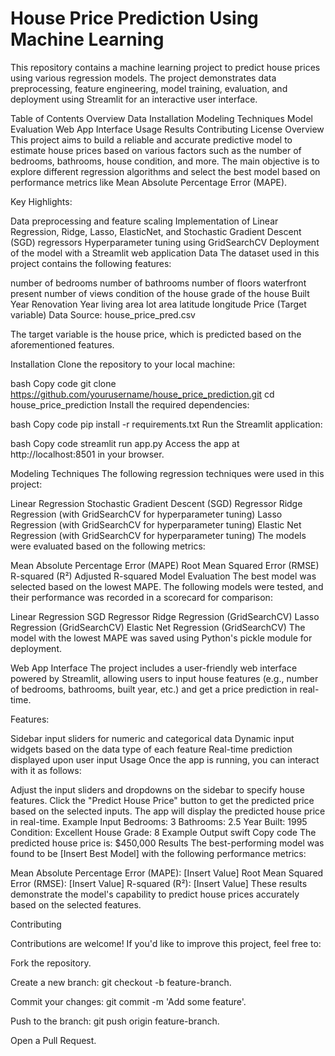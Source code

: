 # House Price Prediction Using Machine Learning
This repository contains a machine learning project to predict house prices using various regression models. The project demonstrates data preprocessing, feature engineering, model training, evaluation, and deployment using Streamlit for an interactive user interface.

Table of Contents
Overview
Data
Installation
Modeling Techniques
Model Evaluation
Web App Interface
Usage
Results
Contributing
License
Overview
This project aims to build a reliable and accurate predictive model to estimate house prices based on various factors such as the number of bedrooms, bathrooms, house condition, and more. The main objective is to explore different regression algorithms and select the best model based on performance metrics like Mean Absolute Percentage Error (MAPE).

Key Highlights:

Data preprocessing and feature scaling
Implementation of Linear Regression, Ridge, Lasso, ElasticNet, and Stochastic Gradient Descent (SGD) regressors
Hyperparameter tuning using GridSearchCV
Deployment of the model with a Streamlit web application
Data
The dataset used in this project contains the following features:

number of bedrooms
number of bathrooms
number of floors
waterfront present
number of views
condition of the house
grade of the house
Built Year
Renovation Year
living area
lot area
latitude
longitude
Price (Target variable)
Data Source: house_price_pred.csv

The target variable is the house price, which is predicted based on the aforementioned features.

Installation
Clone the repository to your local machine:

bash
Copy code
git clone https://github.com/yourusername/house_price_prediction.git
cd house_price_prediction
Install the required dependencies:

bash
Copy code
pip install -r requirements.txt
Run the Streamlit application:

bash
Copy code
streamlit run app.py
Access the app at http://localhost:8501 in your browser.

Modeling Techniques
The following regression techniques were used in this project:

Linear Regression
Stochastic Gradient Descent (SGD) Regressor
Ridge Regression (with GridSearchCV for hyperparameter tuning)
Lasso Regression (with GridSearchCV for hyperparameter tuning)
Elastic Net Regression (with GridSearchCV for hyperparameter tuning)
The models were evaluated based on the following metrics:

Mean Absolute Percentage Error (MAPE)
Root Mean Squared Error (RMSE)
R-squared (R²)
Adjusted R-squared
Model Evaluation
The best model was selected based on the lowest MAPE. The following models were tested, and their performance was recorded in a scorecard for comparison:

Linear Regression
SGD Regressor
Ridge Regression (GridSearchCV)
Lasso Regression (GridSearchCV)
Elastic Net Regression (GridSearchCV)
The model with the lowest MAPE was saved using Python's pickle module for deployment.

Web App Interface
The project includes a user-friendly web interface powered by Streamlit, allowing users to input house features (e.g., number of bedrooms, bathrooms, built year, etc.) and get a price prediction in real-time.

Features:

Sidebar input sliders for numeric and categorical data
Dynamic input widgets based on the data type of each feature
Real-time prediction displayed upon user input
Usage
Once the app is running, you can interact with it as follows:

Adjust the input sliders and dropdowns on the sidebar to specify house features.
Click the "Predict House Price" button to get the predicted price based on the selected inputs.
The app will display the predicted house price in real-time.
Example Input
Bedrooms: 3
Bathrooms: 2.5
Year Built: 1995
Condition: Excellent
House Grade: 8
Example Output
swift
Copy code
The predicted house price is: $450,000
Results
The best-performing model was found to be [Insert Best Model] with the following performance metrics:

Mean Absolute Percentage Error (MAPE): [Insert Value]
Root Mean Squared Error (RMSE): [Insert Value]
R-squared (R²): [Insert Value]
These results demonstrate the model's capability to predict house prices accurately based on the selected features.

Contributing

Contributions are welcome! If you'd like to improve this project, feel free to:

Fork the repository.

Create a new branch: git checkout -b feature-branch.

Commit your changes: git commit -m 'Add some feature'.

Push to the branch: git push origin feature-branch.

Open a Pull Request.

